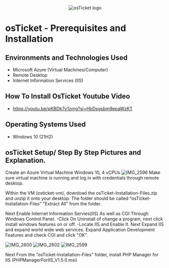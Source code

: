 <p align="center">
<img src="https://i.imgur.com/Clzj7Xs.png" alt="osTicket logo"/>
</p>

<h1>osTicket - Prerequisites and Installation</h1>

<h2>Environments and Technologies Used</h2>

- Microsoft Azure (Virtual Machines/Computer)
- Remote Desktop
- Internet Information Services (IIS)

<h2>How To Install OsTicket Youtube Video </h2>

- https://youtu.be/pKBDk7v1zmg?si=HbDsgsbm9epaWzKT

<h2>Operating Systems Used </h2>

- Windows 10</b> (21H2)


<h2>osTicket Setup/ Step By Step Pictures and Explanation. </h2>

Create an Azure Virtual Machine Windows 10, 4 vCPUs
![IMG_2596](https://github.com/user-attachments/assets/695c7717-157f-423f-9935-a2f91e5b6584)
Make sure virtual machine is running and log in with credentials through remote desktop.

Within the VM (osticket-vm), download the osTicket-Installation-Files.zip and unzip it onto your desktop. The folder should be called “osTicket-Installation-Files”
"Extract All" from the folder.

Next Enable Internet Information Servies(IIS) As well as CGI Through Windows Control Panel.
-Click On Uninstall of change a program, next click install windows features on or off.
-Locate IIS and Enable It. Next Expand IIS and expand world wide web services. Expand Application Development Features and check CGI and click "OK".

![IMG_2600](https://github.com/user-attachments/assets/b3df3eed-1138-4dfd-b96a-8b82679fc000)
![IMG_2602](https://github.com/user-attachments/assets/76ec9390-2660-464f-a5ef-7c0ea3a976e6)
![IMG_2599](https://github.com/user-attachments/assets/0020cf56-4734-4b61-b15b-605bce14e50e)

Next From the “osTicket-Installation-Files” folder, install PHP Manager for IIS (PHPManagerForIIS_V1.5.0.msi)






